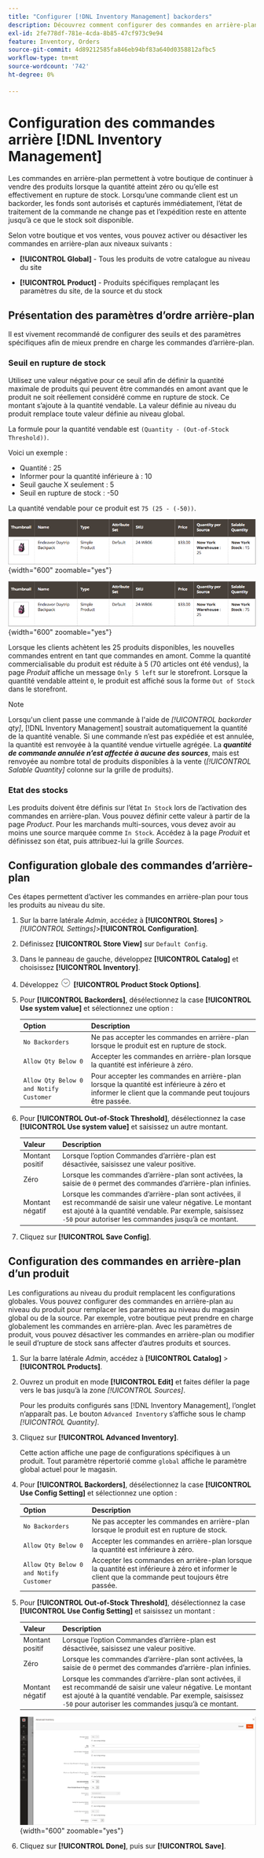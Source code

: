 ```yaml
---
title: "Configurer [!DNL Inventory Management] backorders"
description: Découvrez comment configurer des commandes en arrière-plan pour prendre en charge la vente de produits en rupture de stock.
exl-id: 2fe778df-781e-4cda-8b85-47cf973c9e94
feature: Inventory, Orders
source-git-commit: 4d89212585fa846eb94bf83a640d0358812afbc5
workflow-type: tm+mt
source-wordcount: '742'
ht-degree: 0%

---
```


# Configuration des commandes arrière [!DNL Inventory Management]

Les commandes en arrière-plan permettent à votre boutique de continuer à vendre des produits lorsque la quantité atteint zéro ou qu’elle est effectivement en rupture de stock. Lorsqu’une commande client est un backorder, les fonds sont autorisés et capturés immédiatement, l’état de traitement de la commande ne change pas et l’expédition reste en attente jusqu’à ce que le stock soit disponible.

Selon votre boutique et vos ventes, vous pouvez activer ou désactiver les commandes en arrière-plan aux niveaux suivants :

- **[!UICONTROL Global]** - Tous les produits de votre catalogue au niveau du site

- **[!UICONTROL Product]** - Produits spécifiques remplaçant les paramètres du site, de la source et du stock

## Présentation des paramètres d’ordre arrière-plan

Il est vivement recommandé de configurer des seuils et des paramètres spécifiques afin de mieux prendre en charge les commandes d’arrière-plan.

### Seuil en rupture de stock

Utilisez une valeur négative pour ce seuil afin de définir la quantité maximale de produits qui peuvent être commandés en amont avant que le produit ne soit réellement considéré comme en rupture de stock. Ce montant s’ajoute à la quantité vendable. La valeur définie au niveau du produit remplace toute valeur définie au niveau global.

La formule pour la quantité vendable est `(Quantity - (Out-of-Stock Threshold))`.

Voici un exemple :

- Quantité : 25
- Informer pour la quantité inférieure à : 10
- Seuil gauche X seulement : 5
- Seuil en rupture de stock : -50

La quantité vendable pour ce produit est `75 (25 - (-50))`.

![Exemple de quantité vendable avant l’activation des commandes d’arrière-plan](assets/inventory-backorders-before.png){width="600" zoomable="yes"}

![Exemple de quantité vendable après des commandes en arrière-plan activées](assets/inventory-backorders-after.png){width="600" zoomable="yes"}

Lorsque les clients achètent les 25 produits disponibles, les nouvelles commandes entrent en tant que commandes en amont. Comme la quantité commercialisable du produit est réduite à 5 (70 articles ont été vendus), la page _Produit_ affiche un message `Only 5 left` sur le storefront. Lorsque la quantité vendable atteint `0`, le produit est affiché sous la forme `Out of Stock` dans le storefront.

>[!NOTE]
>
>Lorsqu&#39;un client passe une commande à l&#39;aide de _[!UICONTROL backorder qty]_, [!DNL Inventory Management] soustrait automatiquement la quantité de la quantité venable. Si une commande n’est pas expédiée et est annulée, la quantité est renvoyée à la quantité vendue virtuelle agrégée. La **_quantité de commande annulée n’est affectée à aucune des sources_**, mais est renvoyée au nombre total de produits disponibles à la vente (_[!UICONTROL Salable Quantity]_ colonne sur la grille de produits).

<!--### Notify for Quantity Below JIRA MDVA-8099 MDVA-33783

The _Notify for Quantity Below_ configuration option is configurable at the global, source, and product levels. When it is enabled, the system sends an email notification when the product quantity reaches a level at or below the configured value. For this example, a notification is triggered when the product has a quantity of 10 or less. When backorders are enabled, _Notify for Quantity Below_ is determined by the Salable Quantity (`Salable Quantity = Quantity - (Out-of-Stock Threshold)`). -->

### Etat des stocks

Les produits doivent être définis sur l’état `In Stock` lors de l’activation des commandes en arrière-plan. Vous pouvez définir cette valeur à partir de la page _Product_. Pour les marchands multi-sources, vous devez avoir au moins une source marquée comme `In Stock`. Accédez à la page _Produit_ et définissez son état, puis attribuez-lui la grille _Sources_.

## Configuration globale des commandes d’arrière-plan

Ces étapes permettent d’activer les commandes en arrière-plan pour tous les produits au niveau du site.

1. Sur la barre latérale _Admin_, accédez à **[!UICONTROL Stores]** > _[!UICONTROL Settings]_>**[!UICONTROL Configuration]**.

1. Définissez **[!UICONTROL Store View]** sur `Default Config`.

1. Dans le panneau de gauche, développez **[!UICONTROL Catalog]** et choisissez **[!UICONTROL Inventory]**.

1. Développez ![Sélecteur d’extension](../assets/icon-display-expand.png) **[!UICONTROL Product Stock Options]**.

1. Pour **[!UICONTROL Backorders]**, désélectionnez la case **[!UICONTROL Use system value]** et sélectionnez une option :

   | Option | Description |
   | -- | -- |
   | `No Backorders` | Ne pas accepter les commandes en arrière-plan lorsque le produit est en rupture de stock. |
   | `Allow Qty Below 0` | Accepter les commandes en arrière-plan lorsque la quantité est inférieure à zéro. |
   | `Allow Qty Below 0 and Notify Customer` | Pour accepter les commandes en arrière-plan lorsque la quantité est inférieure à zéro et informer le client que la commande peut toujours être passée. |

1. Pour **[!UICONTROL Out-of-Stock Threshold]**, désélectionnez la case **[!UICONTROL Use system value]** et saisissez un autre montant.

   | Valeur | Description |
   | -- | -- |
   | Montant positif | Lorsque l’option Commandes d’arrière-plan est désactivée, saisissez une valeur positive. |
   | Zéro | Lorsque les commandes d’arrière-plan sont activées, la saisie de `0` permet des commandes d’arrière-plan infinies. |
   | Montant négatif | Lorsque les commandes d’arrière-plan sont activées, il est recommandé de saisir une valeur négative. Le montant est ajouté à la quantité vendable. Par exemple, saisissez `-50` pour autoriser les commandes jusqu’à ce montant. |

1. Cliquez sur **[!UICONTROL Save Config]**.

## Configuration des commandes en arrière-plan d’un produit

Les configurations au niveau du produit remplacent les configurations globales. Vous pouvez configurer des commandes en arrière-plan au niveau du produit pour remplacer les paramètres au niveau du magasin global ou de la source. Par exemple, votre boutique peut prendre en charge globalement les commandes en arrière-plan. Avec les paramètres de produit, vous pouvez désactiver les commandes en arrière-plan ou modifier le seuil d’rupture de stock sans affecter d’autres produits et sources.

1. Sur la barre latérale _Admin_, accédez à **[!UICONTROL Catalog]** > **[!UICONTROL Products]**.

1. Ouvrez un produit en mode **[!UICONTROL Edit]** et faites défiler la page vers le bas jusqu’à la zone _[!UICONTROL Sources]_.

   Pour les produits configurés sans [!DNL Inventory Management], l’onglet n’apparaît pas. Le bouton `Advanced Inventory` s’affiche sous le champ _[!UICONTROL Quantity]_.

1. Cliquez sur **[!UICONTROL Advanced Inventory]**.

   Cette action affiche une page de configurations spécifiques à un produit. Tout paramètre répertorié comme `global` affiche le paramètre global actuel pour le magasin.

1. Pour **[!UICONTROL Backorders]**, désélectionnez la case **[!UICONTROL Use Config Setting]** et sélectionnez une option :

   | Option | Description |
   | -- | -- |
   | `No Backorders` | Ne pas accepter les commandes en arrière-plan lorsque le produit est en rupture de stock. |
   | `Allow Qty Below 0` | Accepter les commandes en arrière-plan lorsque la quantité est inférieure à zéro. |
   | `Allow Qty Below 0 and Notify Customer` | Accepter les commandes en arrière-plan lorsque la quantité est inférieure à zéro et informer le client que la commande peut toujours être passée. |

1. Pour **[!UICONTROL Out-of-Stock Threshold]**, désélectionnez la case **[!UICONTROL Use Config Setting]** et saisissez un montant :

   | Valeur | Description |
   | -- | -- |
   | Montant positif | Lorsque l’option Commandes d’arrière-plan est désactivée, saisissez une valeur positive. |
   | Zéro | Lorsque les commandes d’arrière-plan sont activées, la saisie de `0` permet des commandes d’arrière-plan infinies. |
   | Montant négatif | Lorsque les commandes d’arrière-plan sont activées, il est recommandé de saisir une valeur négative. Le montant est ajouté à la quantité vendable. Par exemple, saisissez `-50` pour autoriser les commandes jusqu’à ce montant. |

   ![Inventaire avancé configuré pour les commandes en arrière-plan](assets/inventory-backorders-product-settings.png){width="600" zoomable="yes"}

1. Cliquez sur **[!UICONTROL Done]**, puis sur **[!UICONTROL Save]**.

